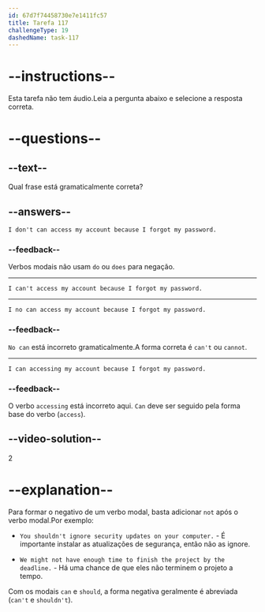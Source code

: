 ```yaml
---
id: 67d7f74458730e7e1411fc57
title: Tarefa 117
challengeType: 19
dashedName: task-117
---
```


# --instructions--

Esta tarefa não tem áudio.Leia a pergunta abaixo e selecione a resposta correta.

# --questions--

## --text--

Qual frase está gramaticalmente correta?

## --answers--

`I don't can access my account because I forgot my password.`

### --feedback--

Verbos modais não usam `do` ou `does` para negação.

---

`I can't access my account because I forgot my password.`

---

`I no can access my account because I forgot my password.`

### --feedback--

`No can` está incorreto gramaticalmente.A forma correta é `can't` ou `cannot`.

---

`I can accessing my account because I forgot my password.`

### --feedback--

O verbo `accessing` está incorreto aqui. `Can` deve ser seguido pela forma base do verbo (`access`).  

## --video-solution--

2

# --explanation--

Para formar o negativo de um verbo modal, basta adicionar `not` após o verbo modal.Por exemplo:

- `You shouldn't ignore security updates on your computer.` - É importante instalar as atualizações de segurança, então não as ignore.

- `We might not have enough time to finish the project by the deadline.` - Há uma chance de que eles não terminem o projeto a tempo.

Com os modais `can` e `should`, a forma negativa geralmente é abreviada (`can't` e `shouldn't`).
